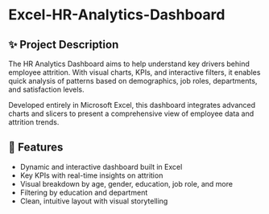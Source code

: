 # Excel-HR-Analytics-Dashboard
## ✨ Project Description
The HR Analytics Dashboard aims to help understand key drivers behind employee attrition. With visual charts, KPIs, and interactive filters, it enables quick analysis of patterns based on demographics, job roles, departments, and satisfaction levels.

Developed entirely in Microsoft Excel, this dashboard integrates advanced charts and slicers to present a comprehensive view of employee data and attrition trends.

## 🧰 Features
* Dynamic and interactive dashboard built in Excel
* Key KPIs with real-time insights on attrition
* Visual breakdown by age, gender, education, job role, and more
* Filtering by education and department
* Clean, intuitive layout with visual storytelling


